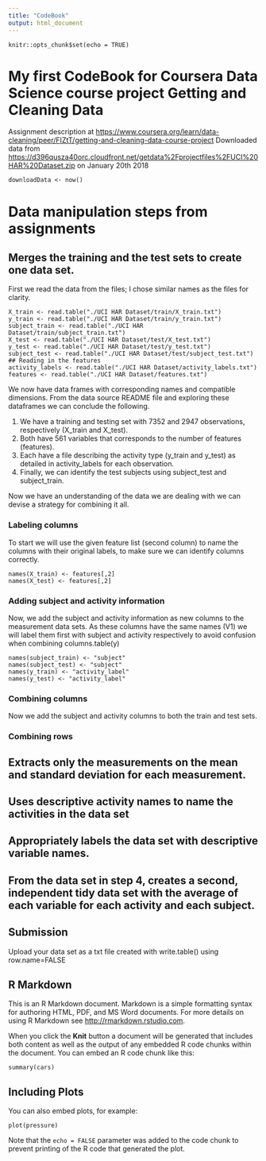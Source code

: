 ```yaml
---
title: "CodeBook"
output: html_document
---
```


```{r setup, include=FALSE}
knitr::opts_chunk$set(echo = TRUE)
```

# My first CodeBook for Coursera Data Science course project Getting and Cleaning Data
Assignment description at  https://www.coursera.org/learn/data-cleaning/peer/FIZtT/getting-and-cleaning-data-course-project
Downloaded data from https://d396qusza40orc.cloudfront.net/getdata%2Fprojectfiles%2FUCI%20HAR%20Dataset.zip on January 20th 2018

```download.file("https://d396qusza40orc.cloudfront.net/getdata%2Fprojectfiles%2FUCI%20HAR%20Dataset.zip", destfile = "projectfiles.zip")
downloadData <- now()
```

# Data manipulation steps from assignments

##    Merges the training and the test sets to create one data set.
First we read the data from the files; I chose similar names as the files for clarity.

```
X_train <- read.table("./UCI HAR Dataset/train/X_train.txt")
y_train <- read.table("./UCI HAR Dataset/train/y_train.txt")
subject_train <- read.table("./UCI HAR Dataset/train/subject_train.txt")
X_test <- read.table("./UCI HAR Dataset/test/X_test.txt")
y_test <- read.table("./UCI HAR Dataset/test/y_test.txt")
subject_test <- read.table("./UCI HAR Dataset/test/subject_test.txt")
## Reading in the features
activity_labels <- read.table("./UCI HAR Dataset/activity_labels.txt")
features <- read.table("./UCI HAR Dataset/features.txt")
```
We now have data frames with corresponding names and compatible dimensions. From the data source README file and exploring these dataframes we can conclude the following.

1. We have a training and testing set with 7352 and 2947 observations, respectively (X_train and X_test).
2. Both have 561 variables that corresponds to the number of features (features).
3. Each have a file describing the activity type (y_train and y_test) as detailed in activity_labels for each observation. 
4. Finally, we can identify the test subjects using subject_test and subject_train. 

Now we have an understanding of the data we are dealing with we can devise a strategy for combining it all.

### Labeling columns
To start we will use the given feature list (second column) to name the columns with their original labels, to make sure we can identify columns correctly.
```
names(X_train) <- features[,2]
names(X_test) <- features[,2]
```
### Adding subject and activity information
Now, we add the subject and activity information as new columns to the measurement data sets. As these columns have the same names (V1) we will label them first with subject and activity respectively to avoid confusion when combining columns.table(y)
```
names(subject_train) <- "subject"
names(subject_test) <- "subject"
names(y_train) <- "activity_label"
names(y_test) <- "activity_label"
```

### Combining columns
Now we add the subject and activity columns to both the train and test sets.


### Combining rows


## Extracts only the measurements on the mean and standard deviation for each measurement.

## Uses descriptive activity names to name the activities in the data set

## Appropriately labels the data set with descriptive variable names.

## From the data set in step 4, creates a second, independent tidy data set with the average of each variable for each activity and each subject.




## Submission
Upload your data set as a txt file created with write.table() using row.name=FALSE






## R Markdown

This is an R Markdown document. Markdown is a simple formatting syntax for authoring HTML, PDF, and MS Word documents. For more details on using R Markdown see <http://rmarkdown.rstudio.com>.

When you click the **Knit** button a document will be generated that includes both content as well as the output of any embedded R code chunks within the document. You can embed an R code chunk like this:

```{r cars}
summary(cars)
```

## Including Plots

You can also embed plots, for example:

```{r pressure, echo=FALSE}
plot(pressure)
```

Note that the `echo = FALSE` parameter was added to the code chunk to prevent printing of the R code that generated the plot.
